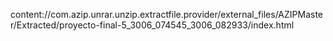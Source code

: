 
content://com.azip.unrar.unzip.extractfile.provider/external_files/AZIPMaster/Extracted/proyecto-final-5_3006_074545_3006_082933/index.html
